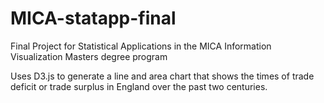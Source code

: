 # MICA-statapp-final
Final Project for Statistical Applications in the MICA Information Visualization Masters degree program

Uses D3.js to generate a line and area chart that shows the times of trade deficit or trade surplus in England over the past two centuries. 

